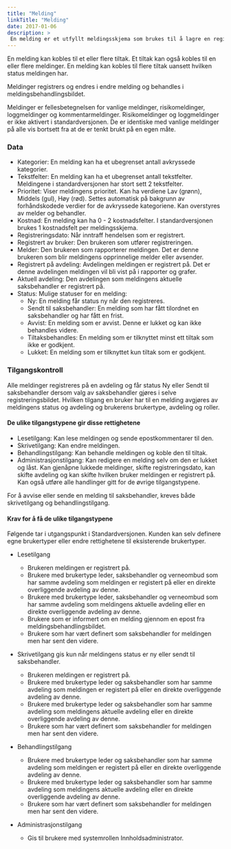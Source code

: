 ```yaml
---
title: "Melding"
linkTitle: "Melding"
date: 2017-01-06
description: >
 En melding er et utfyllt meldingsskjema som brukes til å lagre en registrering i systemet.
---
```

En melding kan kobles til et eller flere tiltak. Et tiltak kan også kobles til en eller flere meldinger. En melding kan kobles til flere tiltak uansett hvilken status meldingen har.

Meldinger registrers og endres i endre melding og behandles i meldingsbehandlingsbildet.

Meldinger er fellesbetegnelsen for vanlige meldinger, risikomeldinger, loggmeldinger og kommentarmeldinger. Risikomeldinger og loggmeldinger er ikke aktivert i standardversjonen. De er identiske med vanlige meldinger på alle vis bortsett fra at de er tenkt brukt på en egen måte. 

### Data

- Kategorier: En melding kan ha et ubegrenset antall avkryssede kategorier.
- Tekstfelter: En melding kan ha et ubegrenset antall tekstfelter. Meldingene i standardversjonen har stort sett 2 tekstfelter.
- Prioritet: Viser meldingens prioritet. Kan ha verdiene Lav (grønn), Middels (gul), Høy (rød). Settes automatisk på bakgrunn av forhåndskodede verdier for de avkryssede kategoriene. Kan overstyres av melder og behandler.
- Kostnad: En melding kan ha 0 - 2 kostnadsfelter. I standardversjonen brukes 1 kostnadsfelt per meldingsskjema.
- Registreringsdato: Når inntraff hendelsen som er registrert.
- Registrert av bruker: Den brukeren som utfører registreringen.
- Melder: Den brukeren som rapporterer meldingen. Det er denne brukeren som blir meldingens opprinnelige melder eller avsender.
- Registrert på avdeling: Avdelingen meldingen er registrert på. Det er denne avdelingen meldingen vil bli vist på i rapporter og grafer.
- Aktuell avdeling: Den avdelingen som meldingens aktuelle saksbehandler er registrert på.
- Status: Mulige statuser for en melding:
  - Ny: En melding får status ny når den registreres.
  - Sendt til saksbehandler: En melding som har fått tilordnet en saksbehandler og har fått en frist.
  - Avvist: En melding som er avvist. Denne er lukket og kan ikke behandles videre.
  - Tiltaksbehandles: En melding som er tilknyttet minst ett tiltak som ikke er godkjent.
  - Lukket: En melding som er tilknyttet kun tiltak som er godkjent.

### Tilgangskontroll

Alle meldinger registreres på en avdeling og får status Ny eller Sendt til saksbehandler dersom valg av saksbehandler gjøres i selve registreringsbildet. Hvilken tilgang en bruker har til en melding avgjøres av meldingens status og avdeling og brukerens brukertype, avdeling og roller.

#### De ulike tilgangstypene gir disse rettighetene

- Lesetilgang: Kan lese meldingen og sende epostkommentarer til den.
- Skrivetilgang: Kan endre meldingen.
- Behandlingstilgang: Kan behandle meldingen og koble den til tiltak.
- Administrasjonstilgang: Kan redigere en melding selv om den er lukket og låst. Kan gjenåpne lukkede meldinger, skifte registreringsdato, kan skifte avdeling og kan skifte hvilken bruker meldingen er registrert på. Kan også utføre alle handlinger gitt for de øvrige tilgangstypene.

For å avvise eller sende en melding til saksbehandler, kreves både skrivetilgang og behandlingstilgang.

#### Krav for å få de ulike tilgangstypene

Følgende tar i utgangspunkt i Standardversjonen. Kunden kan selv definere egne brukertyper eller endre rettighetene til eksisterende brukertyper.

- Lesetilgang
  - Brukeren meldingen er registrert på.
  - Brukere med brukertype leder, saksbehandler og verneombud som har samme avdeling som meldingen er registert på eller en direkte overliggende avdeling av denne.
  - Brukere med brukertype leder, saksbehandler og verneombud som har samme avdeling som meldingens aktuelle avdeling eller en direkte overliggende avdeling av denne.
  - Brukere som er informert om en melding gjennom en epost fra meldingsbehandlingsbildet.
  - Brukere som har vært definert som saksbehandler for meldingen men har sent den videre.

- Skrivetilgang gis kun når meldingens status er ny eller sendt til saksbehandler.
  - Brukeren meldingen er registrert på.
  - Brukere med brukertype leder og saksbehandler som har samme avdeling som meldingen er registert på eller en direkte overliggende avdeling av denne.
  - Brukere med brukertype leder og saksbehandler som har samme avdeling som meldingens aktuelle avdeling eller en direkte overliggende avdeling av denne.
  - Brukere som har vært definert som saksbehandler for meldingen men har sent den videre.

- Behandlingstilgang
  - Brukere med brukertype leder og saksbehandler som har samme avdeling som meldingen er registert på eller en direkte overliggende avdeling av denne.
  - Brukere med brukertype leder og saksbehandler som har samme avdeling som meldingens aktuelle avdeling eller en direkte overliggende avdeling av denne.
  - Brukere som har vært definert som saksbehandler for meldingen men har sent den videre.

- Administrasjonstilgang
  - Gis til brukere med systemrollen Innholdsadministrator.
